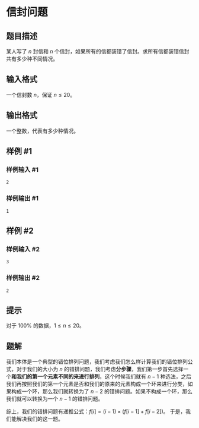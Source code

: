 # 信封问题

## 题目描述

某人写了 $n$ 封信和 $n$ 个信封，如果所有的信都装错了信封。求所有信都装错信封共有多少种不同情况。

## 输入格式

一个信封数 $n$，保证 $n \le 20$。

## 输出格式

一个整数，代表有多少种情况。

## 样例 #1

### 样例输入 #1

```
2
```

### 样例输出 #1

```
1
```

## 样例 #2

### 样例输入 #2

```
3
```

### 样例输出 #2

```
2
```

## 提示

对于 $100 \%$ 的数据，$1 \le n \le 20$。

## 题解
我们本体是一个典型的错位排列问题，我们考虑我们怎么样计算我们的错位排列公式，对于我们的大小为 $n$ 的错排问题，我们考虑**分步骤**，我们第一步首先选择一个**和我们的第一个元素不同的来进行排列**，这个时候我们就有 $n-1$ 种选法，之后我们再按照我们的第一个元素是否和我们的原来的元素构成一个环来进行分类，如果构成一个环，那么我们就转换为了 $n-2$ 的错排问题。如果不构成一个环，那么我们就可以转换为一个 $n-1$ 的错排问题。

综上，我们的错排问题有递推公式：$f[i]=(i-1)\times(f[i-1]+f[i-2])$。
于是，我们能解决我们的这一题。

